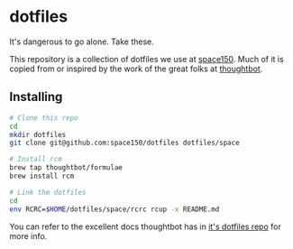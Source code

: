 dotfiles
========

It's dangerous to go alone. Take these.

This repository is a collection of dotfiles we use at
[space150](http://space150com). Much of it is copied from or inspired by
the work of the great folks at [thoughtbot](http://thoughtbot.com).

## Installing

```sh
# Clone this repo
cd
mkdir dotfiles
git clone git@github.com:space150/dotfiles dotfiles/space

# Install rcm
brew tap thoughtbot/formulae
brew install rcm

# Link the dotfiles
cd
env RCRC=$HOME/dotfiles/space/rcrc rcup -x README.md
```

You can refer to the excellent docs thoughtbot has in [it's dotfiles
repo](https://github.com/thoughtbot/dotfiles) for more info.
